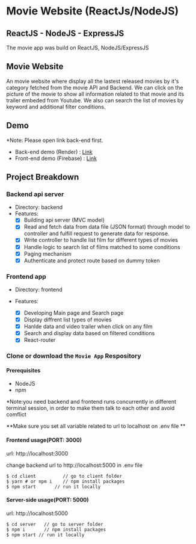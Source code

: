 # Movie Website (ReactJs/NodeJS)

## ReactJS - NodeJS - ExpressJS

The movie app was build on ReactJS, NodeJS/ExpressJS

## Movie Website

An movie website where display all the lastest released movies by it's category fetched from the movie API and Backend. We can click on the picture of the movie to show all information related to that movie and its trailer embeded from Youtube. We also can search the list of movies by keyword and additional filter conditions.

## Demo

\*Note: Please open link back-end first.

- Back-end demo (Render) : [Link](https://movie-app-nqpk.onrender.com)
- Front-end demo (Firebase) : [Link](#)

## Project Breakdown

### Backend api server

- Directory: backend
- Features:
  - [x] Building api server (MVC model)
  - [x] Read and fetch data from data file (JSON format) through model to controller and fulfill request to generate data for response.
  - [x] Write controller to handle list film for different types of movies
  - [x] Handle logic to search list of films matched to some conditions
  - [x] Paging mechanism
  - [x] Authenticate and protect route based on dummy token

### Frontend app

- Directory: frontend
- Features:

  - [x] Developing Main page and Search page
  - [x] Display diffrent list types of movies
  - [x] Hanlde data and video trailer when click on any film
  - [x] Search and display data based on filtered conditions
  - [x] React-router

### Clone or download the `Movie App` Respository

#### Prerequisites

- NodeJS
- npm

\*Note:you need backend and frontend runs concurrently in different terminal session, in order to make them talk to each other and avoid comflict

**Make sure you set all variable related to url to localhost on .env file **

#### Frontend usage(PORT: 3000)

url: http://localhost:3000

change backend url to http://localhost:5000 in .env file

```
$ cd client          // go to client folder
$ yarn # or npm i    // npm install packages
$ npm start       // run it locally
```

#### Server-side usage(PORT: 5000)

url: http://localhost:5000

```
$ cd server   // go to server folder
$ npm i       // npm install packages
$ npm start // run it locally
```
